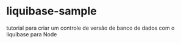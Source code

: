 # liquibase-sample
tutorial para criar um controle de versão de banco de dados com o liquibase para Node
